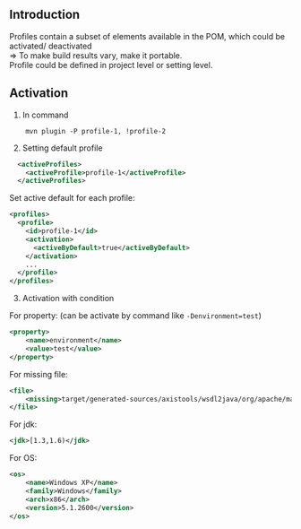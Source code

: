 ## Introduction
Profiles contain a subset of elements available in the POM, which could be activated/ deactivated  
=> To make build results vary, make it portable.  
Profile could be defined in project level or setting level.
## Activation
1. In command
```shell
    mvn plugin -P profile-1, !profile-2
```
2. Setting default profile
```xml
  <activeProfiles>
    <activeProfile>profile-1</activeProfile>
  </activeProfiles>
```
Set active default for each profile:
```xml
<profiles>
  <profile>
    <id>profile-1</id>
    <activation>
      <activeByDefault>true</activeByDefault>
    </activation>
    ...
  </profile>
</profiles>
```
3. Activation with condition

For property: (can be activate by command like `-Denvironment=test`)
```xml
<property>
    <name>environment</name>
    <value>test</value>
</property>
```
For missing file:
```xml
<file>
    <missing>target/generated-sources/axistools/wsdl2java/org/apache/maven</missing>
</file>
```
For jdk:
```xml
<jdk>[1.3,1.6)</jdk>
```
For OS:
```xml
<os>
    <name>Windows XP</name>
    <family>Windows</family>
    <arch>x86</arch>
    <version>5.1.2600</version>
</os>
```